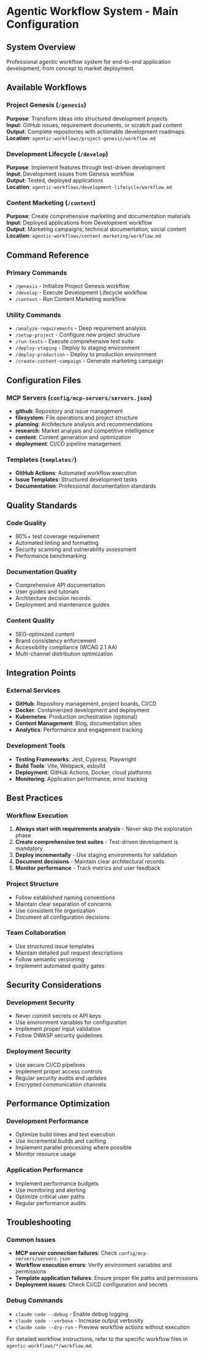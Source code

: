 # Agentic Workflow System - Main Configuration

## System Overview
Professional agentic workflow system for end-to-end application development, from concept to market deployment.

## Available Workflows

### Project Genesis (`/genesis`)
**Purpose**: Transform ideas into structured development projects  
**Input**: GitHub issues, requirement documents, or scratch pad content  
**Output**: Complete repositories with actionable development roadmaps  
**Location**: `agentic-workflows/project-genesis/workflow.md`

### Development Lifecycle (`/develop`)
**Purpose**: Implement features through test-driven development  
**Input**: Development issues from Genesis workflow  
**Output**: Tested, deployed applications  
**Location**: `agentic-workflows/development-lifecycle/workflow.md`

### Content Marketing (`/content`)
**Purpose**: Create comprehensive marketing and documentation materials  
**Input**: Deployed applications from Development workflow  
**Output**: Marketing campaigns, technical documentation, social content  
**Location**: `agentic-workflows/content-marketing/workflow.md`

## Command Reference

### Primary Commands
- `/genesis` - Initialize Project Genesis workflow
- `/develop` - Execute Development Lifecycle workflow  
- `/content` - Run Content Marketing workflow

### Utility Commands
- `/analyze-requirements` - Deep requirement analysis
- `/setup-project` - Configure new project structure
- `/run-tests` - Execute comprehensive test suite
- `/deploy-staging` - Deploy to staging environment
- `/deploy-production` - Deploy to production environment
- `/create-content-campaign` - Generate marketing campaign

## Configuration Files

### MCP Servers (`config/mcp-servers/servers.json`)
- **github**: Repository and issue management
- **filesystem**: File operations and project structure
- **planning**: Architecture analysis and recommendations
- **research**: Market analysis and competitive intelligence
- **content**: Content generation and optimization
- **deployment**: CI/CD pipeline management

### Templates (`templates/`)
- **GitHub Actions**: Automated workflow execution
- **Issue Templates**: Structured development tasks
- **Documentation**: Professional documentation standards

## Quality Standards

### Code Quality
- 90%+ test coverage requirement
- Automated linting and formatting
- Security scanning and vulnerability assessment
- Performance benchmarking

### Documentation Quality
- Comprehensive API documentation
- User guides and tutorials
- Architecture decision records
- Deployment and maintenance guides

### Content Quality
- SEO-optimized content
- Brand consistency enforcement
- Accessibility compliance (WCAG 2.1 AA)
- Multi-channel distribution optimization

## Integration Points

### External Services
- **GitHub**: Repository management, project boards, CI/CD
- **Docker**: Containerized development and deployment
- **Kubernetes**: Production orchestration (optional)
- **Content Management**: Blog, documentation sites
- **Analytics**: Performance and engagement tracking

### Development Tools
- **Testing Frameworks**: Jest, Cypress, Playwright
- **Build Tools**: Vite, Webpack, esbuild
- **Deployment**: GitHub Actions, Docker, cloud platforms
- **Monitoring**: Application performance, error tracking

## Best Practices

### Workflow Execution
1. **Always start with requirements analysis** - Never skip the exploration phase
2. **Create comprehensive test suites** - Test-driven development is mandatory
3. **Deploy incrementally** - Use staging environments for validation
4. **Document decisions** - Maintain clear architectural records
5. **Monitor performance** - Track metrics and user feedback

### Project Structure
- Follow established naming conventions
- Maintain clear separation of concerns  
- Use consistent file organization
- Document all configuration decisions

### Team Collaboration
- Use structured issue templates
- Maintain detailed pull request descriptions
- Follow semantic versioning
- Implement automated quality gates

## Security Considerations

### Development Security
- Never commit secrets or API keys
- Use environment variables for configuration
- Implement proper input validation
- Follow OWASP security guidelines

### Deployment Security
- Use secure CI/CD pipelines
- Implement proper access controls
- Regular security audits and updates
- Encrypted communication channels

## Performance Optimization

### Development Performance
- Optimize build times and test execution
- Use incremental builds and caching
- Implement parallel processing where possible
- Monitor resource usage

### Application Performance
- Implement performance budgets
- Use monitoring and alerting
- Optimize critical user paths
- Regular performance audits

## Troubleshooting

### Common Issues
- **MCP server connection failures**: Check `config/mcp-servers/servers.json`
- **Workflow execution errors**: Verify environment variables and permissions
- **Template application failures**: Ensure proper file paths and permissions
- **Deployment issues**: Check CI/CD configuration and secrets

### Debug Commands
- `claude code --debug` - Enable debug logging
- `claude code --verbose` - Increase output verbosity
- `claude code --dry-run` - Preview workflow actions without execution

For detailed workflow instructions, refer to the specific workflow files in `agentic-workflows/*/workflow.md`.